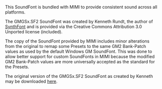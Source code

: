 This SoundFont is bundled with MIMI to provide consistent sound across all platforms.

The GMGSx.SF2 SoundFont was created by Kenneth Rundt, the author of [SynthFont](http://www.synthfont.com/) and is provided via the Creative Commons Attribution 3.0 Unported license (included).

The copy of the SoundFont provided by MIMI includes minor alterations from the original to remap some Presets to the same GM2 Bank-Patch values as used by the default Windows GM SoundFont. This was done to allow better support for custom SoundFonts in MIMI because the modified GM2 Bank-Patch values are more universally accepted as the standard for the Presets.

The original version of the GMGSx.SF2 SoundFont as created by Kenneth may be downloaded [here](https://musical-artifacts.com/artifacts/841).